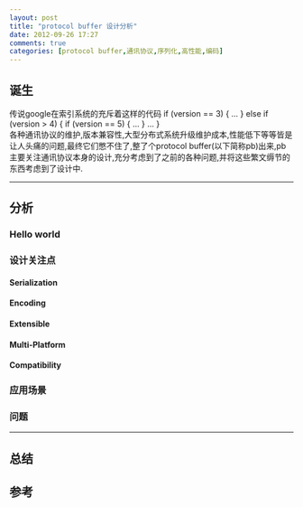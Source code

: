```yaml
---
layout: post
title: "protocol buffer 设计分析"
date: 2012-09-26 17:27
comments: true
categories: [protocol buffer,通讯协议,序列化,高性能,编码] 
---
```


## 诞生
传说google在索引系统的充斥着这样的代码
	if (version == 3) {
		...
	} else if (version > 4) {
		if (version == 5) {
			...
		}
		...
	}	
各种通讯协议的维护,版本兼容性,大型分布式系统升级维护成本,性能低下等等皆是让人头痛的问题,最终它们憋不住了,整了个protocol buffer(以下简称pb)出来,pb主要关注通讯协议本身的设计,充分考虑到了之前的各种问题,并将这些繁文缛节的东西考虑到了设计中.

----------

## 分析
### Hello world
### 设计关注点
#### Serialization ####
#### Encoding ####
#### Extensible ####
#### Multi-Platform ####
#### Compatibility ####
### 应用场景
### 问题


----------

## 总结
## 参考

